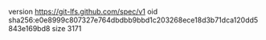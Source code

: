 version https://git-lfs.github.com/spec/v1
oid sha256:e0e8999c807327e764dbdbb9bbd1c203268ece18d3b71dca120dd5843e169bd8
size 3171
